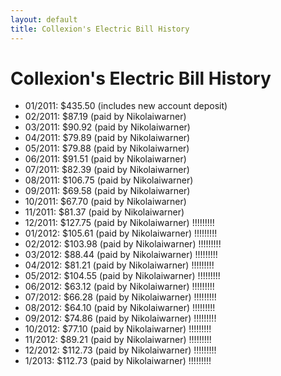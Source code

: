 ```yaml
---
layout: default
title: Collexion's Electric Bill History
---
```


# Collexion's Electric Bill History

- 01/2011: $435.50 (includes new account deposit)
- 02/2011: $87.19 (paid by Nikolaiwarner)
- 03/2011: $90.92 (paid by Nikolaiwarner)
- 04/2011: $79.89 (paid by Nikolaiwarner)
- 05/2011: $79.88 (paid by Nikolaiwarner)
- 06/2011: $91.51 (paid by Nikolaiwarner)
- 07/2011: $82.39 (paid by Nikolaiwarner)
- 08/2011: $106.75 (paid by Nikolaiwarner)
- 09/2011: $69.58 (paid by Nikolaiwarner)
- 10/2011: $67.70 (paid by Nikolaiwarner)
- 11/2011: $81.37 (paid by Nikolaiwarner)
- 12/2011: $127.75 (paid by Nikolaiwarner) !!!!!!!!!
- 01/2012: $105.61 (paid by Nikolaiwarner) !!!!!!!!!
- 02/2012: $103.98 (paid by Nikolaiwarner) !!!!!!!!!
- 03/2012: $88.44 (paid by Nikolaiwarner) !!!!!!!!!
- 04/2012: $81.21 (paid by Nikolaiwarner) !!!!!!!!!
- 05/2012: $104.55 (paid by Nikolaiwarner) !!!!!!!!!
- 06/2012: $63.12 (paid by Nikolaiwarner) !!!!!!!!!
- 07/2012: $66.28 (paid by Nikolaiwarner) !!!!!!!!!
- 08/2012: $64.10 (paid by Nikolaiwarner) !!!!!!!!!
- 09/2012: $74.86 (paid by Nikolaiwarner) !!!!!!!!!
- 10/2012: $77.10 (paid by Nikolaiwarner) !!!!!!!!!
- 11/2012: $89.21 (paid by Nikolaiwarner) !!!!!!!!!
- 12/2012: $112.73 (paid by Nikolaiwarner) !!!!!!!!!
- 1/2013: $112.73 (paid by Nikolaiwarner) !!!!!!!!!
